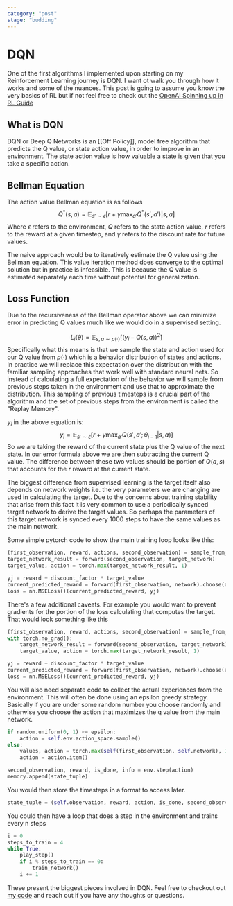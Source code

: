 ```yaml
---
category: "post"
stage: "budding"
---
```

# DQN
One of the first algorithms I implemented upon starting on my Reinforcement Learning journey is DQN. I want ot walk you through how it works and some of the nuances. This post is going to assume you know the very basics of RL but if not feel free to check out the [OpenAI Spinning up in RL Guide](https://spinningup.openai.com/en/latest/spinningup/rl_intro.html)

## What is DQN
DQN or Deep Q Networks is an [[Off Policy]], model free algorithm that predicts the Q value, or state action value, in order to improve in an environment. The state action value is how valuable a state is given that you take a specific action.

## Bellman Equation
The action value Bellman equation is as follows
$$
Q^*(s,a) = \mathop{\mathbb{E}}_{s' \sim \epsilon}[r + \gamma  \max_{a'}Q^*(s',a')|s,a]
$$
Where $\epsilon$ refers to the environment, $Q$ refers to the state action value, $r$ refers to the reward at a given timestep, and $\gamma$ refers to the discount rate for future values.

The naive approach would be to iteratively estimate the Q value using the Bellman equation. This value iteration method does converge to the optimal solution but in practice is infeasible. This is because the Q value is estimated separately each time without potential for generalization. 

## Loss Function
Due to the recursiveness of the Bellman operator above we can minimize error in predicting Q values much like we would do in a supervised setting. 


$$
L_{i}(\theta) = \mathop{\mathbb{E}}_{s,a \sim p(\cdot)}[(y_{i} - Q(s,a))^2]
$$
Specifically what this means is that we sample the state and action used for our Q value from $p(\cdot)$ which is a behavior distribution of states and actions. In practice we will replace this expectation over the distribution with the familiar sampling approaches that work well with standard neural nets. So instead of calculating a full expectation of the behavior we will sample from previous steps taken in the environment and use that to approximate the distribution. This sampling of previous timesteps is a crucial part of the algorithm and the set of previous steps from the environment is called the "Replay Memory".

$y_i$ in the above equation is:
$$
y_{i} = \mathop{\mathbb{E}}_{s' \sim \epsilon}[r + \gamma \max_{a'}Q(s',a';\theta_{i - 1}| s,a)]
$$
So we are taking the reward of the current state plus the Q value of the next state. In our error formula above we are then subtracting the current Q value. The difference between these two values should be portion of $Q(a,s)$ that accounts for the $r$ reward at the current state.

The biggest difference from supervised learning is the target itself also depends on network weights i.e. the very parameters we are changing are used in calculating the target. Due to the concerns about training stability that arise from this fact it is very common to use a periodically synced target network to derive the target values. So perhaps the parameters of this target network is synced every 1000 steps to have the same values as the main network.

Some simple pytorch code to show the main training loop looks like this:
```python
(first_observation, reward, actions, second_observation) = sample_from_replay_memory()
target_network_result = forward(second_observation, target_network)
target_value, action = torch.max(target_network_result, 1)

yj = reward + discount_factor * target_value
current_predicted_reward = forward(first_observation, network).choose(action)
loss = nn.MSELoss()(current_predicted_reward, yj)
```

There's a few additional caveats. For example you would want to prevent gradients for the portion of the loss calculating that computes the target. That would look something like this

```python
(first_observation, reward, actions, second_observation) = sample_from_replay_memory()
with torch.no_grad():
	target_network_result = forward(second_observation, target_network)
	target_value, action = torch.max(target_network_result, 1)

yj = reward + discount_factor * target_value
current_predicted_reward = forward(first_observation, network).choose(action)
loss = nn.MSELoss()(current_predicted_reward, yj)
```

You will also need separate code to collect the actual experiences from the environment. This will often be done using an epsilon greedy strategy. Basically if you are under some random number you choose randomly and otherwise you choose the action that maximizes the q value from the main network.
```python
if random.uniform(0, 1) <= epsilon:
    action = self.env.action_space.sample()
else:
    values, action = torch.max(self(first_observation, self.network), 1)
    action = action.item()

second_observation, reward, is_done, info = env.step(action)
memory.append(state_tuple)
```

You would then store the timesteps in a format to access later.

```python
state_tuple = (self.observation, reward, action, is_done, second_observation)
```

You could then have a loop that does a step in the environment and trains every n steps

```python
i = 0
steps_to_train = 4
while True:
	play_step()
	if i % steps_to_train == 0:
		train_network() 
	i += 1
```


These present the biggest pieces involved in DQN. Feel free to checkout out [my code](https://github.com/frasermince/rl-papers/tree/master/dqn/dqn.py) and reach out if you have any thoughts or questions.

